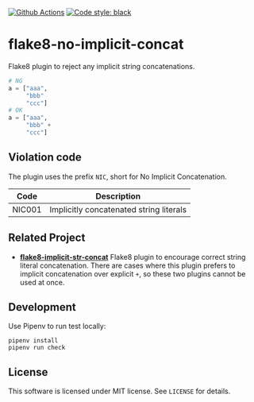 [![Github Actions](https://github.com/10sr/flake8-no-implicit-concat/workflows/Build/badge.svg?event=push)](https://github.com/10sr/flake8-no-implicit-concat/actions)
[![Code style: black](https://img.shields.io/badge/code%20style-black-000000.svg)](https://github.com/psf/black)


flake8-no-implicit-concat
=========================


Flake8 plugin to reject any implicit string concatenations.

```python
# NG
a = ["aaa",
     "bbb"
     "ccc"]
# OK
a = ["aaa",
     "bbb" +
     "ccc"]
```


Violation code
--------------

The plugin uses the prefix `NIC`, short for No Implicit Concatenation.

| Code   | Description                             |
| ------ | --------------------------------------- |
| NIC001 | Implicitly concatenated string literals |


Related Project
---------------

- [**flake8-implicit-str-concat**](https://github.com/keisheiled/flake8-implicit-str-concat)
  Flake8 plugin to encourage correct string literal concatenation.
  There are cases where this plugin prefers to implicit concatenation over
  explicit `+`, so these two plugins cannot be used at once.


Development
-----------

Use Pipenv to run test locally:


    pipenv install
    pipenv run check


License
-------

This software is licensed under MIT license. See `LICENSE` for details.

